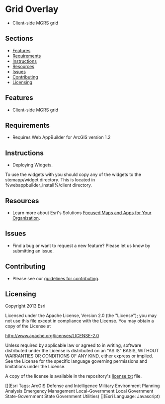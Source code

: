# Grid Overlay
* Client-side MGRS grid

## Sections

* [Features](#features)
* [Requirements](#requirements)
* [Instructions](#instructions)
* [Resources](#resources)
* [Issues](#issues)
* [Contributing](#contributing)
* [Licensing](#licensing)

## Features
* Client-side MGRS grid

## Requirements
* Requires Web AppBuilder for ArcGIS version 1.2

## Instructions
* Deploying Widgets.

To use the widgets with you should copy any of the widgets to the stemapp/widget directory. This is located in %webappbuilder_install%/client directory.

## Resources

* Learn more about Esri's Solutions [Focused Maps and Apps for Your Organization](http://solutions.arcgis.com/).

## Issues
* Find a bug or want to request a new feature?  Please let us know by submitting an issue.


## Contributing
* Please see our [guidelines for contributing](http://github.com/Esri/solutions-webappbuilder-widgets/blob/master/CONTRIBUTING.md).

## Licensing
Copyright 2013 Esri

Licensed under the Apache License, Version 2.0 (the "License");
you may not use this file except in compliance with the License.
You may obtain a copy of the License at

   http://www.apache.org/licenses/LICENSE-2.0

Unless required by applicable law or agreed to in writing, software
distributed under the License is distributed on an "AS IS" BASIS,
WITHOUT WARRANTIES OR CONDITIONS OF ANY KIND, either express or implied.
See the License for the specific language governing permissions and
limitations under the License.

A copy of the license is available in the repository's
[license.txt](license.txt) file.

[](Esri Tags: ArcGIS Defense and Intelligence Military Environment Planning Analysis Emergency Management Local-Government Local Government State-Government State Government Utilities)
[](Esri Language: Javascript)